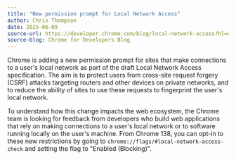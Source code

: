 ```yaml
---
title: "New permission prompt for Local Network Access"
author: Chris Thompson
date: 2025-06-09
source-url: https://developer.chrome.com/blog/local-network-access?hl=en
source-blog: Chrome for Developers Blog
---
```


Chrome is adding a new permission prompt for sites that make connections to a user's local network as part of the draft Local Network Access specification. The aim is to protect users from cross-site request forgery (CSRF) attacks targeting routers and other devices on private networks, and to reduce the ability of sites to use these requests to fingerprint the user's local network.

To understand how this change impacts the web ecosystem, the Chrome team is looking for feedback from developers who build web applications that rely on making connections to a user's local network or to software running locally on the user's machine. From Chrome 138, you can opt-in to these new restrictions by going to `chrome://flags/#local-network-access-check` and setting the flag to "Enabled (Blocking)".